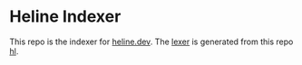 # Heline Indexer
This repo is the indexer for [heline.dev](https://heline.dev). The [lexer](src/lexers) is generated from this repo [hl](https://github.com/ahmadrosid/hl).
